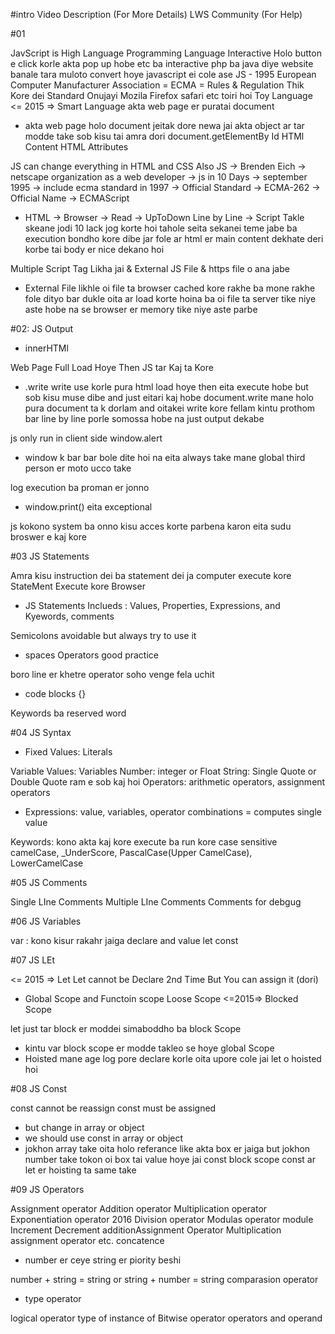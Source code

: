 #intro 
Video Description (For More Details)
LWS Community (For Help)



#01

JavScript is High Language Programming Language
Interactive Holo button e click korle akta pop up hobe etc ba interactive
php ba java diye website banale tara muloto convert hoye javascript ei cole ase
JS - 1995
European Computer Manufacturer Association = ECMA = Rules & Regulation Thik Kore dei
Standard Onujayi Mozila Firefox safari etc toiri hoi
Toy Language <= 2015 => Smart Language
akta web page er puratai document

*   akta web page holo document jeitak dore newa jai akta object ar tar modde take sob kisu tai amra dori document.getElementBy Id
HTMl Content 
HTML Attributes
    
JS can change everything in HTML and CSS Also
JS -> Brenden Eich -> netscape organization as a web developer -> js in 10 Days -> september 1995 -> include ecma standard in 1997 -> Official Standard -> ECMA-262 -> Official Name -> ECMAScript

*   HTML -> Browser -> Read -> UpToDown Line by Line -> Script Takle skeane jodi 10 lack jog korte hoi tahole seita sekanei teme jabe ba execution bondho kore dibe jar fole ar html er main content dekhate deri korbe tai body er nice dekano hoi

Multiple Script Tag Likha jai & External JS File & https file o ana jabe

*   External File likhle oi file ta browser cached kore rakhe ba mone rakhe fole dityo bar dukle oita ar load korte hoina ba oi file ta server tike niye aste hobe na se browser er memory tike niye aste parbe



#02: JS Output

*   innerHTMl

Web Page Full Load Hoye Then JS tar Kaj ta Kore

*   .write write use korle pura html load hoye then eita execute hobe but sob kisu muse dibe and just eitari kaj hobe document.write mane holo pura document ta k dorlam and oitakei write kore fellam kintu prothom bar line by line porle somossa hobe na just output dekabe

js only run in client side
window.alert

*   window k bar bar bole dite hoi na eita always take mane global third person er moto ucco take

log execution ba proman er jonno

*   window.print() eita exceptional

js kokono system ba onno kisu acces korte parbena karon eita sudu broswer e kaj kore



#03 JS Statements

Amra kisu instruction dei ba statement dei ja computer execute kore
StateMent Execute kore Browser

*   JS Statements Inclueds : Values, Properties, Expressions, and Kyewords, comments

Semicolons avoidable but always try to use it

*   spaces Operators good practice  

boro line er khetre operator soho venge fela uchit

*   code blocks {}

Keywords ba reserved word



#04 JS Syntax

*   Fixed Values: Literals 

Variable Values: Variables
Number: integer or Float
String: Single Quote or Double Quote
ram e sob kaj hoi
Operators: arithmetic operators, assignment operators

*   Expressions: value, variables, operator combinations = computes single value

Keywords: kono akta kaj kore
execute ba run kore
case sensitive
camelCase, _UnderScore, PascalCase(Upper CamelCase), LowerCamelCase



#05 JS Comments

Single LIne Comments
Multiple LIne Comments
Comments for debgug



#06 JS Variables

var : kono kisur rakahr jaiga declare and value
let 
const



#07 JS LEt

<= 2015 => Let
Let cannot be Declare 2nd Time But You can assign it (dori)

*   Global Scope and Functoin scope Loose Scope <=2015=> Blocked Scope

let just tar block er moddei simaboddho ba block Scope

*   kintu var block scope er modde takleo se hoye global Scope
*   Hoisted mane age log pore declare korle oita upore cole jai let o hoisted hoi



#08 JS Const

const cannot be reassign
const must be assigned

*   but change in array or object
*   we should use const in array or object
*   jokhon array take oita holo referance like akta box er jaiga but jokhon number take tokon oi box tai value hoye jai const block scope const ar let er hoisting ta same take



#09 JS Operators

Assignment operator
Addition operator
Multiplication operator
Exponentiation operator 2016
Division operator
Modulas operator module
Increment
Decrement
additionAssignment Operator
Multiplication assignment operator etc.
concatence

*   number er ceye string er piority beshi 

number + string = string or string + number = string 
comparasion operator

*   type operator

logical operator
type of
instance of
Bitwise operator
operators and operand


